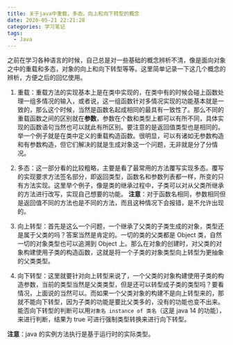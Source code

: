 ```yaml
---
title: 关于java中重载，多态，向上和向下转型的概念
date: 2020-05-21 22:21:28
categories: 学习笔记
tags:
  - Java
---
```


之前在学习各种语言的时候，自己总是对一些基础的概念辨析不清，像是面向对象之中的重载和多态，对象的向上和向下转型等等。这里简单记录一下这几个概念的辨析，方便之后的回忆使用。

<!--more-->

1. 重载：重载方法的实现基本上是在类中实现的，在类中有的时候会碰上函数处理一组多情况的输入，或者说，这一组函数针对多情况实现的功能基本就是一致的，那么这个时候，当然是函数名起成相同的最具有一致性了。那么不同的重载函数之间的区别就在**参数**，参数在个数和类型上都可以有所不同，具体实现的函数语句当然也可以就此有所区别。要注意的是返回值类型也是相同的。举一个例子就是在类中定义的重载构造函数。很明显，可以有诸如无参数构造和有参数构造，但它们解决的就是生成对象这一个问题，无非就是分了分情况。

2. 多态：这一部分看的比较粗略，主要是看了最常用的方法覆写实现多态。覆写的实现要求方法签名部分，即返回类型，函数名和参数列表都一样，所变的只有方法实现。这里举个例子，像是类的继承过程中，子类可以对从父类所继承的方法进行改写，实现自己想要的功能。
   **注意**：对于函数名相同，参数相同但是返回值不同的方法也是不同的方法，而且这种情况下会报错，是不允许出现的。

3. 向上转型：首先是这么一个问题，一个继承了父类的子类生成的对象，类型还是属于父类的吗？答案当然是肯定的。一切的类的父类都是 Object 类，自然一切的对象类型也可以追溯到 Object 上。那么在对象的创建时，对父类的对象构建使用子类的构造函数，这就是将一个子类的对象类型向上转型为更抽象的父类类型。

4. 向下转型：这里就要针对向上转型来说了，一个父类的对象构建使用子类的构造参数，当前的类型当然是父类类型，但是还可以转型成子类的类型吗？要看情况，上面说的当然可以。而如果一个父类对象的构建不是向上转型来的，那就不能向下转型，因为子类的功能是要比父类多的，没有的功能也变不出来。能否向下转型的判断可以用`对象名 instance of 类名`（这是 java 14 的功能），来进行判断，结果为 true 可进行强制类型转换来进行向下转型。

**注意**：java 的实例方法执行是基于运行时的实际类型。
